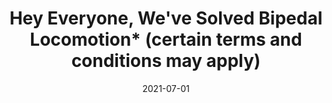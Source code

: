 ---
title: "Hey Everyone, We&apos;ve Solved Bipedal Locomotion* (certain terms and conditions may apply)"
collection: publications
permalink: /publication/2021-07-01-Hey-Everyone-Weve-Solved-Bipedal-Locomotion-certain-terms-and-conditions-may-apply
date: 2021-07-01
venue: 'Dynamic Walking Meeting'
citation: ' Yesh Godse,  Jonah Siekmann,  Helei Duan,  Jeremy Dao,  <b>Kevin Green</b>,  Jonathan Hurst,  Alan Fern, &quot;Hey Everyone, We&amp;apos;ve Solved Bipedal Locomotion* (certain terms and conditions may apply).&quot; Dynamic Walking Meeting, 2021.'
publication_type: 'misc'
bib_file_name: '2021-07-01-Hey-Everyone-Weve-Solved-Bipedal-Locomotion-certain-terms-and-conditions-may-apply.bib'
---
